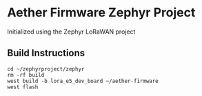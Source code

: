 # Aether Firmware Zephyr Project
Initialized using the Zephyr LoRaWAN project

## Build Instructions
```
cd ~/zephyrproject/zephyr
rm -rf build
west build -b lora_e5_dev_board ~/aether-firmware
west flash
```